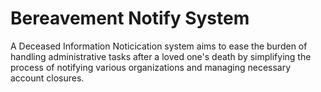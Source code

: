# Bereavement Notify System
A Deceased Information Noticication system aims to ease the burden of handling administrative tasks after a loved one's death by simplifying the process of notifying various organizations and managing necessary account closures.
